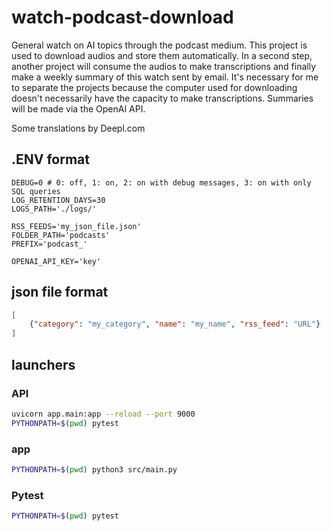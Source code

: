 # watch-podcast-download
General watch on AI topics through the podcast medium. This project is used to download audios and store them automatically. In a second step, another project will consume the audios to make transcriptions and finally make a weekly summary of this watch sent by email. It's necessary for me to separate the projects because the computer used for downloading doesn't necessarily have the capacity to make transcriptions. Summaries will be made via the OpenAI API.

Some translations by Deepl.com

## .ENV format

```dotenv
DEBUG=0 # 0: off, 1: on, 2: on with debug messages, 3: on with only SQL queries
LOG_RETENTION_DAYS=30
LOGS_PATH='./logs/'

RSS_FEEDS='my_json_file.json'
FOLDER_PATH='podcasts'
PREFIX='podcast_'

OPENAI_API_KEY='key'
```

## json file format

```json
[
    {"category": "my_category", "name": "my_name", "rss_feed": "URL"}
]
```

## launchers

### API

```bash
uvicorn app.main:app --reload --port 9000
PYTHONPATH=$(pwd) pytest
```

### app

```bash
PYTHONPATH=$(pwd) python3 src/main.py
```

### Pytest

```bash
PYTHONPATH=$(pwd) pytest
```